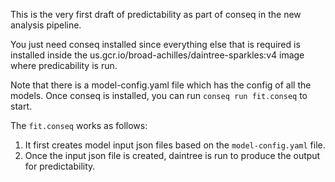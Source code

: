 This is the very first draft of predictability as part of conseq in the new analysis pipeline.

You just need conseq installed since everything else that is required is installed inside the us.gcr.io/broad-achilles/daintree-sparkles:v4 image where predicability is run.

Note that there is a model-config.yaml file which has the config of all the models.
Once conseq is installed, you can run `conseq run fit.conseq` to start.

The `fit.conseq` works as follows:

1. It first creates model input json files based on the `model-config.yaml` file.
2. Once the input json file is created, daintree is run to produce the output for predictability.
